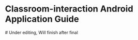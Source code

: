 <h1>Classroom-interaction Android Application Guide</h1>
#                 Under editing, Will finish after final

<img src="https://github.com/yuw72/classroom-interaction-android-app/images/database.JPG" height="10" width="48">
